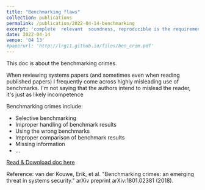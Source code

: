 ```yaml
---
title: "Benchmarking flaws"
collection: publications
permalink: /publication/2022-04-14-benchmarking
excerpt: 'complete  relevant  soundness, reproducible is the requirements that a good paper should meet, but unfortunately experience shows that this is often hard to comeby in practice. Most papers violate these properties is called commiting a number of benchmarking crimes/flaws...'
date: 2022-04-14
venue: '04 13'
#paperurl: 'http://lrg11.github.io/files/ben_crim.pdf'
---
```

This doc is about the benchmarking crimes. 

When reviewing systems papers (and sometimes even when reading published papers) I frequently come across highly misleading use of benchmarks. I'm not saying that the authors intend to mislead the reader, it's just as likely incompetence

Benchmarking crimes include:
+ Selective benchmarking
+ Improper handling of benchmark results
+ Using the wrong benchmarks
+ Improper comparison of benchmark results
+ Missing information
+ ...

[Read & Download doc here](http://lrg11.github.io/files/ben_crim.pdf)

Reference: van der Kouwe, Erik, et al. "Benchmarking crimes: an emerging threat in systems security." arXiv preprint arXiv:1801.02381 (2018).
